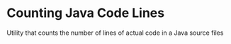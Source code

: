 # Counting Java Code Lines
Utility that counts the number of lines of actual code in a Java source files
